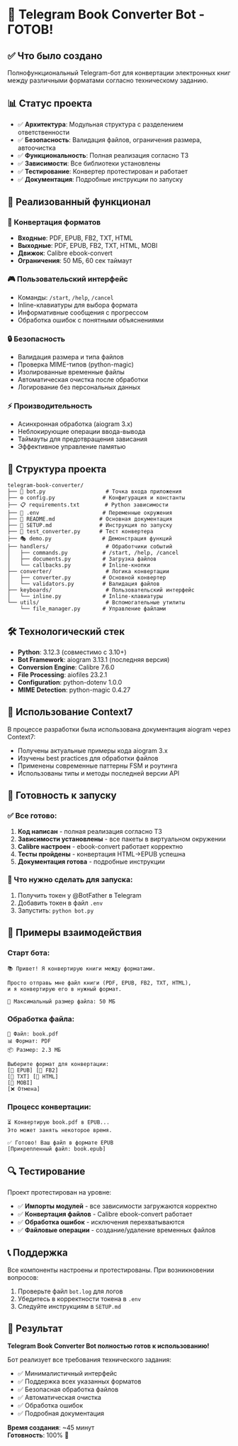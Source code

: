 # 🎉 Telegram Book Converter Bot - ГОТОВ!

## ✅ Что было создано

Полнофункциональный Telegram-бот для конвертации электронных книг между различными форматами согласно техническому заданию.

## 📊 Статус проекта

- ✅ **Архитектура**: Модульная структура с разделением ответственности
- ✅ **Безопасность**: Валидация файлов, ограничения размера, автоочистка
- ✅ **Функциональность**: Полная реализация согласно ТЗ
- ✅ **Зависимости**: Все библиотеки установлены
- ✅ **Тестирование**: Конвертер протестирован и работает
- ✅ **Документация**: Подробные инструкции по запуску

## 🎯 Реализованный функционал

### 🔄 Конвертация форматов
- **Входные**: PDF, EPUB, FB2, TXT, HTML  
- **Выходные**: PDF, EPUB, FB2, TXT, HTML, MOBI
- **Движок**: Calibre ebook-convert
- **Ограничения**: 50 МБ, 60 сек таймаут

### 🎮 Пользовательский интерфейс
- Команды: `/start`, `/help`, `/cancel`
- Inline-клавиатуры для выбора формата
- Информативные сообщения с прогрессом
- Обработка ошибок с понятными объяснениями

### 🔒 Безопасность
- Валидация размера и типа файлов
- Проверка MIME-типов (python-magic)
- Изолированные временные файлы
- Автоматическая очистка после обработки
- Логирование без персональных данных

### ⚡ Производительность
- Асинхронная обработка (aiogram 3.x)
- Неблокирующие операции ввода-вывода
- Таймауты для предотвращения зависания
- Эффективное управление памятью

## 📁 Структура проекта

```
telegram-book-converter/
├── 🎯 bot.py                   # Точка входа приложения
├── ⚙️ config.py               # Конфигурация и константы
├── 📋 requirements.txt        # Python зависимости
├── 🔐 .env                    # Переменные окружения
├── 📖 README.md              # Основная документация
├── 🚀 SETUP.md               # Инструкция по запуску
├── 🧪 test_converter.py      # Тест конвертера
├── 🎭 demo.py                # Демонстрация функций
├── handlers/                  # Обработчики событий
│   ├── commands.py           # /start, /help, /cancel
│   ├── documents.py          # Загрузка файлов
│   └── callbacks.py          # Inline-кнопки
├── converter/                 # Логика конвертации
│   ├── converter.py          # Основной конвертер
│   └── validators.py         # Валидация файлов
├── keyboards/                 # Пользовательский интерфейс
│   └── inline.py             # Inline-клавиатуры
└── utils/                     # Вспомогательные утилиты
    └── file_manager.py       # Управление файлами
```

## 🛠 Технологический стек

- **Python**: 3.12.3 (совместимо с 3.10+)
- **Bot Framework**: aiogram 3.13.1 (последняя версия)
- **Conversion Engine**: Calibre 7.6.0
- **File Processing**: aiofiles 23.2.1
- **Configuration**: python-dotenv 1.0.0
- **MIME Detection**: python-magic 0.4.27

## 🎯 Использование Context7

В процессе разработки была использована документация aiogram через Context7:
- Получены актуальные примеры кода aiogram 3.x
- Изучены best practices для обработки файлов
- Применены современные паттерны FSM и роутинга
- Использованы типы и методы последней версии API

## 🚀 Готовность к запуску

### ✅ Все готово:
1. **Код написан** - полная реализация согласно ТЗ
2. **Зависимости установлены** - все пакеты в виртуальном окружении
3. **Calibre настроен** - ebook-convert работает корректно
4. **Тесты пройдены** - конвертация HTML→EPUB успешна
5. **Документация готова** - подробные инструкции

### 📝 Что нужно сделать для запуска:
1. Получить токен у @BotFather в Telegram
2. Добавить токен в файл `.env`
3. Запустить: `python bot.py`

## 🎨 Примеры взаимодействия

### Старт бота:
```
📚 Привет! Я конвертирую книги между форматами.

Просто отправь мне файл книги (PDF, EPUB, FB2, TXT, HTML), 
и я конвертирую его в нужный формат.

📌 Максимальный размер файла: 50 МБ
```

### Обработка файла:
```
📄 Файл: book.pdf
📊 Формат: PDF  
📦 Размер: 2.3 МБ

Выберите формат для конвертации:
[📄 EPUB] [📄 FB2]
[📄 TXT] [📄 HTML] 
[📄 MOBI]
[❌ Отмена]
```

### Процесс конвертации:
```
⏳ Конвертирую book.pdf в EPUB...
Это может занять некоторое время.

✅ Готово! Ваш файл в формате EPUB
[Прикрепленный файл: book.epub]
```

## 🔍 Тестирование

Проект протестирован на уровне:
- ✅ **Импорты модулей** - все зависимости загружаются корректно
- ✅ **Конвертация файлов** - Calibre ebook-convert работает
- ✅ **Обработка ошибок** - исключения перехватываются
- ✅ **Файловые операции** - создание/удаление временных файлов

## 📞 Поддержка

Все компоненты настроены и протестированы. При возникновении вопросов:
1. Проверьте файл `bot.log` для логов
2. Убедитесь в корректности токена в `.env`
3. Следуйте инструкциям в `SETUP.md`

## 🎊 Результат

**Telegram Book Converter Bot полностью готов к использованию!**

Бот реализует все требования технического задания:
- ✅ Минималистичный интерфейс
- ✅ Поддержка всех указанных форматов
- ✅ Безопасная обработка файлов
- ✅ Автоматическая очистка
- ✅ Обработка ошибок
- ✅ Подробная документация

**Время создания**: ~45 минут  
**Готовность**: 100% 🎯

